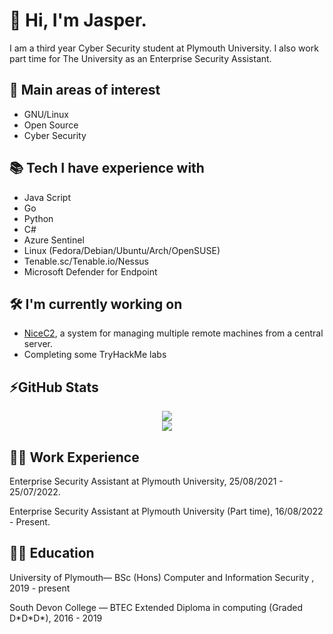# 👋 Hi, I'm Jasper. 

I am a third year Cyber Security student at Plymouth University. I also work part time for The University as an Enterprise Security Assistant. 

## 🤔 Main areas of interest 
- GNU/Linux 
- Open Source 
- Cyber Security

## 📚 Tech I have experience with 
- Java Script 
- Go
- Python 
- C#
- Azure Sentinel
- Linux (Fedora/Debian/Ubuntu/Arch/OpenSUSE) 
- Tenable.sc/Tenable.io/Nessus 
- Microsoft Defender for Endpoint

 
## 🛠 I'm currently working on
- [NiceC2](https://github.com/Jasper-27/NiceC2), a system for managing multiple remote machines from a central server.
- Completing some TryHackMe labs

<!--
 
 📚 I'm currently Learning
- Golang 
- Azure
- Log analytics with KQL -->

## ⚡GitHub Stats
<!-- Stats -->
<!-- Credit to https://github.com/anuraghazra/github-readme-stats -->
<!--Themes: https://github.com/anuraghazra/github-readme-stats/blob/master/themes/README.md -->
<div align="middle">
    <img src="https://github-readme-stats.vercel.app/api?username=jasper-27&count_private=true&show_icons=true&theme=monokai" />
    <br>
    <img src="https://github-readme-stats.vercel.app/api/top-langs/?username=jasper-27&exclude_repo=iTeamProject&langs_count=10&theme=monokai" />
</div>

## 🧑‍💻 Work Experience 

Enterprise Security Assistant at Plymouth University, 25/08/2021 - 25/07/2022. 

Enterprise Security Assistant at Plymouth University (Part time), 16/08/2022 - Present. 

## 👨‍🏫 Education

University of Plymouth— BSc (Hons) Computer and Information Security ,  2019 - present

South Devon College — BTEC Extended Diploma in computing (Graded D\*D\*D\*), 2016 - 2019



